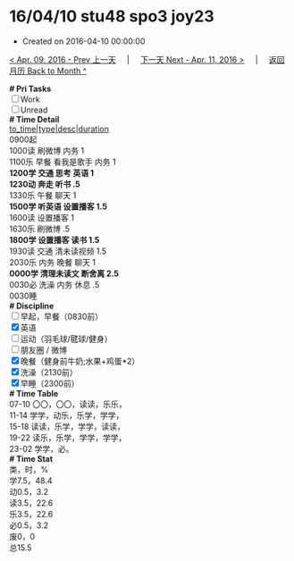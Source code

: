 # 16/04/10 stu48 spo3 joy23

- Created on 2016-04-10 00:00:00

[< Apr. 09, 2016 - Prev 上一天](/lifelogs/2016/04/d09.md) &nbsp; &nbsp; | &nbsp; &nbsp; [下一天 Next - Apr. 11, 2016 >](/lifelogs/2016/04/d11.md) &nbsp; &nbsp; |  &nbsp; &nbsp; [返回月历 Back to Month ^](/lifelogs/2016/04/index.md)
<br/><div><b># Pri Tasks</b></div><div><input type="checkbox"/>Work</div><div><input type="checkbox"/>Unread</div><div><b># Time Detail</b></div><div><u>to_time|type|desc|duration</u></div><div>0900起</div><div>1000读 刷微博 内务 1</div><div>1100乐 早餐 看我是歌手 内务 1</div><div><b>1200学 交通 思考 英语 1</b></div><div><b>1230动 奔走 听书 .5</b></div><div>1330乐 午餐 聊天 1</div><div><b>1500学 听英语 设置播客 1.5</b></div><div>1600读 设置播客 1</div><div>1630乐 刷微博 .5</div><div><b>1800学 设置播客 读书 1.5</b></div><div>1930读 交通 清未读视频 1.5</div><div>2030乐 内务 晚餐 聊天 1</div><div><b>0000学 清理未读文 断舍离 2.5</b></div><div>0030必 洗澡 内务 休息 .5</div><div>0030睡</div><div><b># Discipline</b></div><div><input type="checkbox"/>早起，早餐（0830前）</div><div><input checked="true" type="checkbox"/>英语</div><div><input type="checkbox"/>运动（羽毛球/毽球/健身）</div><div><input type="checkbox"/>朋友圈 / 微博</div><div><input checked="true" type="checkbox"/>晚餐（健身前牛奶;水果+鸡蛋*2）</div><div><input checked="true" type="checkbox"/>洗澡（2130前）</div><div><input checked="true" type="checkbox"/>早睡（2300前）</div><div><b># Time Table</b></div><div>07-10 〇〇，〇〇，读读，乐乐，</div><div>11-14 学学，动乐，乐学，学学，</div><div>15-18 读读，乐学，学学，读读，</div><div>19-22 读乐，乐学，学学，学学，</div><div>23-02 学学，必。</div><div><b># Time Stat</b></div><div>类，时，%</div><div>学7.5，48.4</div><div>动0.5，3.2</div><div>读3.5，22.6</div><div>乐3.5，22.6</div><div>必0.5，3.2</div><div>废0，0</div><div>总15.5</div>
